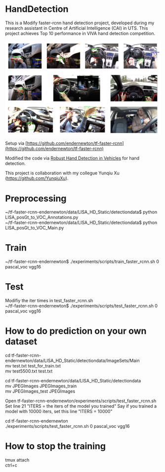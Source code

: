 # HandDetection
This is a Modify faster-rcnn hand detection project, developed during my research assistant in Centre of Artificial Intelligence (CAI) in UTS.
This project achieves Top 10 performance in VIVA hand detection competition.

![](pic/arch.png)




Setup via [https://github.com/endernewton/tf-faster-rcnn](https://github.com/endernewton/tf-faster-rcnn)

Modified the code via [Robust Hand Detection in Vehicles](http://ieeexplore.ieee.org/stamp/stamp.jsp?arnumber=7899695) for hand detection.

This project is collaboration with my collegue Yunqiu Xu (https://github.com/YunqiuXu).

# Preprocessing
~/tf-faster-rcnn-endernewton/data/LISA_HD_Static/detectiondata$ python LISA_posGt_to_VOC_Annotations.py </br>
~/tf-faster-rcnn-endernewton/data/LISA_HD_Static/detectiondata$ python LISA_posGt_to_VOC_Main.py </br>

# Train
~/tf-faster-rcnn-endernewton$ ./experiments/scripts/train_faster_rcnn.sh 0 pascal_voc vgg16 </br>

# Test
Modifiy the iter times in test_faster_rcnn.sh </br>
~/tf-faster-rcnn-endernewton$ ./experiments/scripts/test_faster_rcnn.sh 0 pascal_voc vgg16 </br>

# How to do prediction on your own dataset

cd tf-faster-rcnn-endernewton/data/LISA_HD_Static/detectiondata/ImageSets/Main </br>
mv test.txt test_for_train.txt </br>
mv test5500.txt test.txt </br>

cd tf-faster-rcnn-endernewton/data/LISA_HD_Static/detectiondata </br>
mv JPEGImages JPEGImages_train </br>
mv JPEGImages_test JPEGImages </br>

Open tf-faster-rcnn-endernewton/experiments/scripts/test_faster_rcnn.sh </br>
Set line 21 "ITERS = the iters of the model you trained" Say if you trained a model with 10000 iters, set this line "ITERS = 10000" </br>

cd tf-faster-rcnn-endernewton </br>
./experiments/scripts/test_faster_rcnn.sh 0 pascal_voc vgg16 </br>

# How to stop the training

tmux attach </br>
ctrl+c






